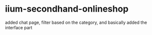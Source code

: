# iium-secondhand-onlineshop

added chat page, filter based on the category, and basically added the interface part
